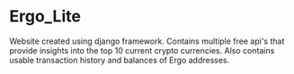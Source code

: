 # Ergo_Lite
Website created using django framework.
Contains multiple free api's that provide insights into the top 10 current crypto currencies.
Also contains usable transaction history and balances of Ergo addresses.
